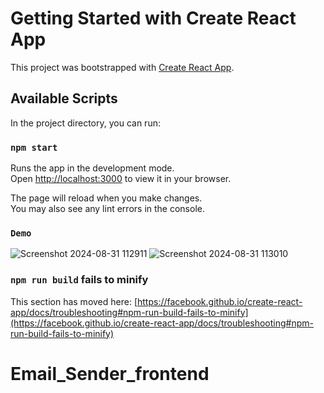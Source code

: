 # Getting Started with Create React App

This project was bootstrapped with [Create React App](https://github.com/facebook/create-react-app).

## Available Scripts

In the project directory, you can run:

### `npm start`

Runs the app in the development mode.\
Open [http://localhost:3000](http://localhost:3000) to view it in your browser.

The page will reload when you make changes.\
You may also see any lint errors in the console.

### `Demo`
![Screenshot 2024-08-31 112911](https://github.com/user-attachments/assets/6bf2cb0d-2294-4d6e-a031-331e5a790367)
![Screenshot 2024-08-31 113010](https://github.com/user-attachments/assets/dd48cd9b-aaee-4b21-b9e0-2753a966fb13)






### `npm run build` fails to minify

This section has moved here: [https://facebook.github.io/create-react-app/docs/troubleshooting#npm-run-build-fails-to-minify](https://facebook.github.io/create-react-app/docs/troubleshooting#npm-run-build-fails-to-minify)
# Email_Sender_frontend
